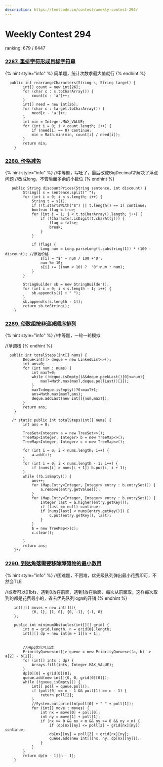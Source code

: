 ```yaml
---
description: https://leetcode.cn/contest/weekly-contest-294/
---
```


# Weekly Contest 294

ranking: 679 / 6447



### [**2287. 重排字符形成目标字符串**](https://leetcode.cn/problems/rearrange-characters-to-make-target-string/)

{% hint style="info" %}
简单题，统计次数求最大值就行
{% endhint %}

```
  public int rearrangeCharacters(String s, String target) {
        int[] count = new int[26];
        for (char c : s.toCharArray()) {
            count[c - 'a']++;
        }
        int[] need = new int[26];
        for (char c : target.toCharArray()) {
            need[c - 'a']++;
        }
        int min = Integer.MAX_VALUE;
        for (int i = 0; i < count.length; i++) {
            if (need[i] == 0) continue;
            min = Math.min(min, count[i] / need[i]);
        }
        return min;
    }
```



### [**2288. 价格减免**](https://leetcode.cn/problems/apply-discount-to-prices/)

{% hint style="info" %}
//中等题，写吐了，最后改成BigDecimal才解决了浮点问题 //改成long，不管后面多余的小数位
{% endhint %}

```
   public String discountPrices(String sentence, int discount) {
        String[] s = sentence.split(" ");
        for (int i = 0; i < s.length; i++) {
            String t = s[i];
            if (!t.startsWith("$") || t.length() == 1) continue;
            boolean flag = true;
            for (int j = 1; j < t.toCharArray().length; j++) {
                if (!Character.isDigit(t.charAt(j))) {
                    flag = false;
                    break;
                }
            }

            if (flag) {
                Long num = Long.parseLong(t.substring(1)) * (100 - discount); //原始价格
                s[i] = "$" + num / 100 +'0';
                num %= 10;
                s[i] += ((num < 10) ?  "0"+num : num);
            }
        }

        StringBuilder sb = new StringBuilder();
        for (int i = 0; i < s.length - 1; i++) {
            sb.append(s[i] + " ");
        }
        sb.append(s[s.length - 1]);
        return sb.toString();
    }
```



### [**2289. 使数组按非递减顺序排列**](https://leetcode.cn/problems/steps-to-make-array-non-decreasing/)

{% hint style="info" %}
//中等题，一轮一轮模拟

&#x20;//单调栈
{% endhint %}

```
  public int totalSteps(int[] nums) {
        Deque<int[]> deque = new LinkedList<>();
        int ans=0;
        for (int num : nums) {
            int maxT=0;
            while (!deque.isEmpty()&&deque.peekLast()[0]<=num){
                maxT=Math.max(maxT,deque.pollLast()[1]);
            }
            maxT=deque.isEmpty()?0:maxT+1;
            ans=Math.max(maxT,ans);
            deque.addLast(new int[]{num,maxT});
        }
        return ans;
    }

   /* static public int totalSteps(int[] nums) {
        int ans = 0;

        TreeSet<Integer> a = new TreeSet<>();
        TreeMap<Integer, Integer> b = new TreeMap<>();
        TreeMap<Integer, Integer> c = new TreeMap<>();

        for (int i = 0; i < nums.length; i++) {
            a.add(i);
        }
        for (int i = 0; i < nums.length - 1; i++) {
            if (nums[i] > nums[i + 1]) b.put(i, i + 1);
        }
        while (!b.isEmpty()) {
            ans++;
            for (Map.Entry<Integer, Integer> entry : b.entrySet()) {
                a.remove(entry.getValue());
            }
            for (Map.Entry<Integer, Integer> entry : b.entrySet()) {
                Integer last = a.higher(entry.getKey());
                if (last == null) continue;
                if (nums[last] < nums[entry.getKey()]) {
                    c.put(entry.getKey(), last);
                }
            }
            b = new TreeMap<>(c);
            c.clear();

        }
        return ans;
    }*/
```



### [**2290. 到达角落需要移除障碍物的最小数目**](https://leetcode.cn/problems/minimum-obstacle-removal-to-reach-corner/)

{% hint style="info" %}
//困难题，不困难，优先级队列弹出最小花费即可，不然会TLE&#x20;

//或者可以01bfs，遇到0放在前面，遇到1放在后面，每次从前面取，这样每次取到的都是花费最小的，省去优先队列logn的开销
{% endhint %}

```
    int[][] moves = new int[][]{
            {0, 1}, {1, 0}, {0, -1}, {-1, 0}
    };

    public int minimumObstacles(int[][] grid) {
        int m = grid.length, n = grid[0].length;
        int[][] dp = new int[m + 1][n + 1];


        //用pq优化可以过
        PriorityQueue<int[]> queue = new PriorityQueue<>((a, b) -> a[2] - b[2]);
        for (int[] ints : dp) {
            Arrays.fill(ints, Integer.MAX_VALUE);
        }
        dp[0][0] = grid[0][0];
        queue.add(new int[]{0, 0, grid[0][0]});
        while (!queue.isEmpty()) {
            int[] poll = queue.poll();
            if (poll[0] == m - 1 && poll[1] == n - 1) {
                return poll[2];
            }
            //System.out.println(poll[0] + " " + poll[1]);
            for (int[] move : moves) {
                int nx = move[0] + poll[0];
                int ny = move[1] + poll[1];
                if (nx >= 0 && nx < m && ny >= 0 && ny < n) {
                    if (dp[nx][ny] <= poll[2] + grid[nx][ny]) continue;
                    dp[nx][ny] = poll[2] + grid[nx][ny];
                    queue.add(new int[]{nx, ny, dp[nx][ny]});
                }
            }
        }
        return dp[m - 1][n - 1];
    }
```

